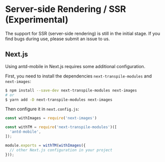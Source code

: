 # Server-side Rendering / SSR (Experimental)

The support for SSR (server-side rendering) is still in the initial stage. If you find bugs during use, please submit an issue to us.

## Next.js

Using antd-mobile in Next.js requires some additional configuration.

First, you need to install the dependencies `next-transpile-modules` and `next-images`:

```bash
$ npm install --save-dev next-transpile-modules next-images
# or
$ yarn add -D next-transpile-modules next-images
```

Then configure it in `next.config.js`:

```js
const withImages = require('next-images')

const withTM = require('next-transpile-modules')([
  'antd-mobile',
]);

module.exports = withTM(withImages({
  // other Next.js configuration in your project
}));
```
